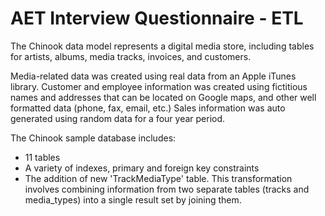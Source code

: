 # AET Interview Questionnaire - ETL

The Chinook data model represents a digital media store, including tables for artists, albums, media tracks, invoices, and customers.

Media-related data was created using real data from an Apple iTunes library.
Customer and employee information was created using fictitious names and addresses that can be located on Google maps, and other well formatted data (phone, fax, email, etc.)
Sales information was auto generated using random data for a four year period.

The Chinook sample database includes:

- 11 tables
- A variety of indexes, primary and foreign key constraints
- The addition of new 'TrackMediaType' table. This transformation involves combining information from two separate tables (tracks and media_types) into a single result set by joining them.
